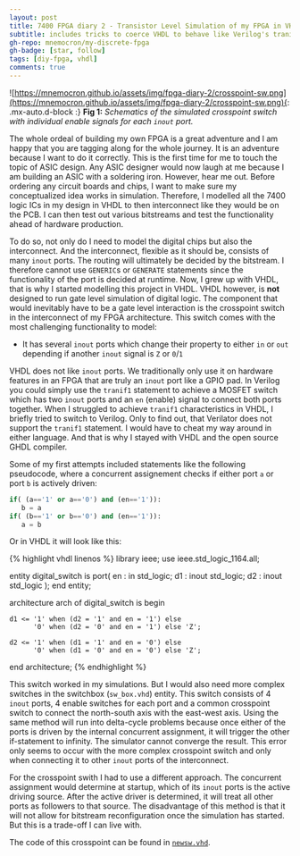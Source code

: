 ```yaml
---
layout: post
title: 7400 FPGA diary 2 - Transistor Level Simulation of my FPGA in VHDL
subtitle: includes tricks to coerce VHDL to behave like Verilog's tranif1
gh-repo: mnemocron/my-discrete-fpga
gh-badge: [star, follow]
tags: [diy-fpga, vhdl]
comments: true
---
```


![https://mnemocron.github.io/assets/img/fpga-diary-2/crosspoint-sw.png](https://mnemocron.github.io/assets/img/fpga-diary-2/crosspoint-sw.png){: .mx-auto.d-block :}
**Fig 1:** _Schematics of the simulated crosspoint switch with individual enable signals for each `inout` port._

The whole ordeal of building my own FPGA is a great adventure and I am happy that you are tagging along for the whole journey.
It is an adventure because I want to do it correctly. This is the first time for me to touch the topic of ASIC design. 
Any ASIC designer would now laugh at me because I am building an ASIC with a soldering iron.
However, hear me out. Before ordering any circuit boards and chips, I want to make sure my conceptualized idea works in simulation. 
Therefore, I modelled all the 7400 logic ICs in my design in VHDL to then interconnect like they would be on the PCB.
I can then test out various bitstreams and test the functionality ahead of hardware production.

To do so, not only do I need to model the digital chips but also the interconnect.
And the interconnect, flexible as it should be, consists of many `inout` ports. The routing will ultimately be decided by the bitstream.
I therefore cannot use `GENERIC`s or `GENERATE` statements since the functionality of the port is decided at runtime.
Now, I grew up with VHDL, that is why I started modelling this project in VHDL.
VHDL however, is **not** designed to run gate level simulation of digital logic.
The component that would inevitably have to be a gate level interaction is the crosspoint switch in the interconnect of my FPGA architecture.
This switch comes with the most challenging functionality to model:
- It has several `inout` ports which change their property to either `in` or `out` depending if another `inout` signal is `Z` or `0`/`1`

VHDL does not like `inout` ports. We traditionally only use it on hardware features in an FPGA that are truly an `inout` port like a GPIO pad.
In Verilog you could simply use the `tranif1` statement to achieve a MOSFET switch which has two `inout` ports and an `en` (enable) signal to connect both ports together.
When I struggled to achieve `tranif1` characteristics in VHDL, I briefly tried to switch to Verilog. Only to find out, that Verilator does not support the `tranif1` statement. 
I would have to cheat my way around in either language. And that is why I stayed with VHDL and the open source GHDL compiler.

Some of my first attempts included statements like the following pseudocode, where a concurrent assignement checks if either port `a` or port `b` is actively driven:

```python
if( (a=='1' or a=='0') and (en=='1')):
   b = a
if( (b=='1' or b=='0') and (en=='1')):
   a = b
```

Or in VHDL it will look like this:

{% highlight vhdl linenos %}
library ieee;
use ieee.std_logic_1164.all;

entity digital_switch is
    port(
        en : in    std_logic;
        d1 : inout std_logic;
        d2 : inout std_logic
    );
end entity;

architecture arch of digital_switch is
begin

    d1 <= '1' when (d2 = '1' and en = '1') else
          '0' when (d2 = '0' and en = '1') else 'Z';

    d2 <= '1' when (d1 = '1' and en = '0') else
          '0' when (d1 = '0' and en = '0') else 'Z';

end architecture;
{% endhighlight %}

This switch worked in my simulations. But I would also need more complex switches in the switchbox (`sw_box.vhd`) entity. 
This switch consists of 4 `inout` ports, 4 enable switches for each port and a common crosspoint switch to connect the north-south axis with the east-west axis.
Using the same method will run into delta-cycle problems because once either of the ports is driven by the internal concurrent assignment, it will trigger the other if-statement to infinity. The simulator cannot converge the result. This error only seems to occur with the more complex crosspoint switch and only when connecting it to other `inout` ports of the interconnect. 

For the crosspoint swith I had to use a different approach. 
The concurrent assignment would determine at startup, which of its `inout` ports is the active driving source. 
After the active driver is determined, it will treat all other ports as followers to that source.
The disadvantage of this method is that it will not allow for bitstream reconfiguration once the simulation has started.
But this is a trade-off I can live with.

The code of this crosspoint can be found in [`newsw.vhd`](https://github.com/mnemocron/my-discrete-fpga/blob/main/vhdl/newsw/newsw.vhd).




